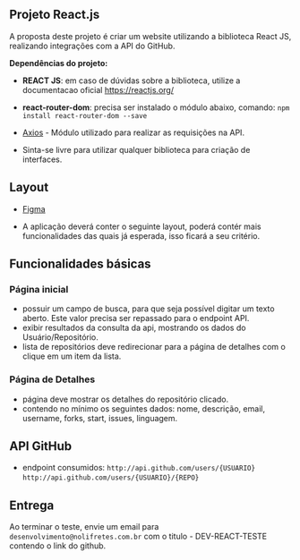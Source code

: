 ## Projeto React.js

A proposta deste projeto é criar um website utilizando a biblioteca React JS, realizando integrações com a API do GitHub.

**Dependências do projeto:**

* **REACT JS**: em caso de dúvidas sobre a biblioteca, utilize a documentacao oficial https://reactjs.org/
* **react-router-dom**: precisa ser instalado o módulo abaixo, comando: `npm install react-router-dom --save`
* [Axios](https://github.com/axios/axios) - Módulo utilizado para realizar as requisições na API.


* Sinta-se livre para utilizar qualquer biblioteca para criação de interfaces.

## Layout

- [Figma](https://www.figma.com/file/CAs54hHHm8BTUrBoRySPIj/Frontend-job-test?node-id=0%3A1)

- A aplicação deverá conter o seguinte layout, poderá contér mais funcionalidades das quais já esperada, isso ficará a seu critério.

## Funcionalidades básicas

### Página inicial

- possuir um campo de busca, para que seja possível digitar um texto aberto. Este valor precisa ser repassado para o endpoint API.
- exibir resultados da consulta da api, mostrando os dados do Usuário/Repositório.
- lista de repositórios deve redirecionar para a página de detalhes com o clique em um item da lista.

### Página de Detalhes

- página deve mostrar os detalhes do repositório clicado.
- contendo no mínimo os seguintes dados: nome, descrição, email, username, forks, start, issues, linguagem.

## API GitHub

- endpoint consumidos:
`http://api.github.com/users/{USUARIO}`
`http://api.github.com/users/{USUARIO}/{REPO}`


## Entrega

 Ao terminar o teste, envie um email para `desenvolvimento@nolifretes.com.br` com o titulo - DEV-REACT-TESTE contendo o link do github. 
